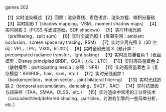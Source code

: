 games 202

【1】实时渲染概述
【2】回顾：渲染管线、着色语言、渲染方程、微积分基础
【3】实时阴影 1（shadow mapping，VSM，moment shadow maps）
【4】实时阴影 2（PCSS 与滤波基础，SDF shadows）
【5】实时环境光照（prefiltering，split sum）
【6】实时全局光照 1（屏幕空间：ambient occlusion，screen space ray tracing，RSM）
【7】实时全局光照 2（3D 空间：VPL，LPV，VXGI，RTXGI）
【8】实时全局光照 3（预计算：precomputed radiance transfer，light baking）
【9】实时高质量着色 1（表面模型：Disney principled BRDF，GGX；方法：LTC）
【10】实时高质量着色 2（散射模型：participating media；杂项：NPR）
【11】实时高质量着色 3（复杂模型：BSSRDF，hair，skin，etc.）
【12】实时光线追踪 1（backprojection，motion vector，joint bilateral filtering）
【13】实时光线追踪 2（temporal accumulation，denoising，SVGF，RAE）
【14】实时抗锯齿与超采样（TAA，SMAA，DLSS，etc.）
【15】实时渲染中常用的工业界技术（cascaded/tiled/deferred shading，particles，对游戏引擎的一些简单分析，etc.）
